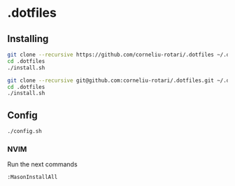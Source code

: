 # .dotfiles

## Installing

```bash
git clone --recursive https://github.com/corneliu-rotari/.dotfiles ~/.dotfiles 
cd .dotfiles
./install.sh
```

```bash
git clone --recursive git@github.com:corneliu-rotari/.dotfiles.git ~/.dotfiles 
cd .dotfiles
./install.sh
```

## Config

```bash
./config.sh
```

### NVIM

Run the next commands

```vim
:MasonInstallAll
```

